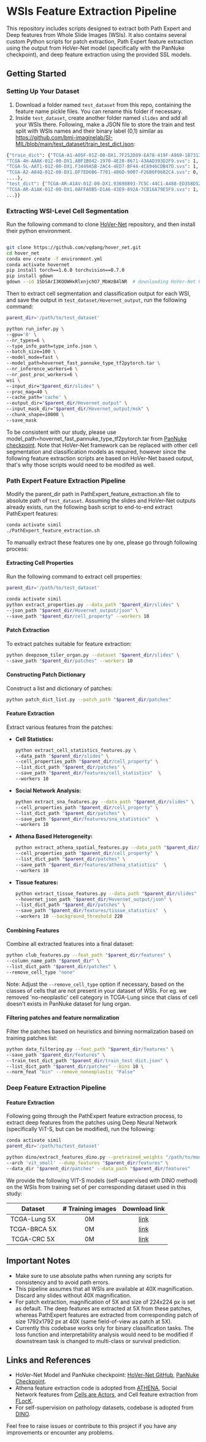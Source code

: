# WSIs Feature Extraction Pipeline

This repository includes scripts designed to extract both Path Expert and Deep features from Whole Slide Images (WSIs). It also contains several custom Python scripts for patch extraction, Path Expert feature extraction using the output from HoVer-Net model (specifically with the PanNuke checkpoint), and deep feature extraction using the provided SSL models.

## Getting Started

### Setting Up Your Dataset

1. Download a folder named `test_dataset` from this repo, containing the feature name pickle files. You can rename this folder if necessary.
2. Inside `test_dataset`, create another folder named `slides` and add all your WSIs there. Following, make a JSON file to store the train and test split with WSIs names and their binary label (0,1) similar as https://github.com/bmi-imaginelab/SI-MIL/blob/main/test_dataset/train_test_dict.json:


```bash
{"train_dict": {"TCGA-A1-A0SF-01Z-00-DX1.7F252D89-EA78-419F-A969-1B7313D77499.svs": 0,
"TCGA-4H-AAAK-01Z-00-DX1.ABF1B042-1970-4E28-8671-43AAD393D2F9.svs": 1,
"TCGA-5L-AAT1-01Z-00-DX1.F3449A5B-2AC4-4ED7-BF44-4C8946CDB47D.svs": 1,
"TCGA-A2-A04Q-01Z-00-DX1.DF7ED6B6-7701-486D-9007-F26B6F0682C4.svs": 0,
....},
"test_dict": {"TCGA-AR-A1AV-01Z-00-DX1.93698893-7C5C-44C1-A488-ED358D523693.svs": 0,
"TCGA-AR-A1AK-01Z-00-DX1.0AFFA0B5-D1A6-43E9-892A-7CB16A79E5F9.svs": 1,
...}}
```


### Extracting WSI-Level Cell Segmentation

Run the following command to clone [HoVer-Net](https://github.com/vqdang/hover_net.git) repository, and then install their python environment. 

```bash

git clone https://github.com/vqdang/hover_net.git
cd hover_net
conda env create -f environment.yml
conda activate hovernet
pip install torch==1.6.0 torchvision==0.7.0
pip install gdown
gdown --id 1SbSArI3KOOWHxRlxnjchO7_MbWzB4lNR  # downloading HoVer-Net PanNuke checkpoint
```

Then to extract cell segmentation and classification output for each WSI, and save the output in `test_dataset/Hovernet_output`, run the following command:

```bash
parent_dir='/path/to/test_dataset'

python run_infer.py \
--gpu='0' \
--nr_types=6 \
--type_info_path=type_info.json \
--batch_size=100 \
--model_mode=fast \
--model_path=hovernet_fast_pannuke_type_tf2pytorch.tar \
--nr_inference_workers=6 \
--nr_post_proc_workers=6 \
wsi \
--input_dir="$parent_dir/slides" \
--proc_mag=40 \
--cache_path='cache' \
--output_dir="$parent_dir/Hovernet_output" \
--input_mask_dir="$parent_dir/Hovernet_output/msk" \
--chunk_shape=10000 \
--save_mask
```

To be consistent with our study, please use model_path=hovernet_fast_pannuke_type_tf2pytorch.tar from [PanNuke checkpoint](https://drive.google.com/file/d/1SbSArI3KOOWHxRlxnjchO7_MbWzB4lNR/view). Note that HoVer-Net framework can be replaced with other cell segmentation and classification models as required, however since the following feature extraction scripts are based on HoVer-Net based output, that's why those scripts would need to be modifed as well. 

### Path Expert Feature Extraction Pipeline

Modify the parent_dir path in PathExpert_feature_extraction.sh file to absolute path of `test_dataset`. Assuming the slides and HoVer-Net outputs already exists, run the following bash script to end-to-end extract PathExpert features:
```bash
conda activate simil
./PathExpert_feature_extraction.sh
```

To manually extract these features one by one, please go through following process:

#### Extracting Cell Properties

Run the following command to extract cell properties:

```bash
parent_dir='/path/to/test_dataset'

conda activate simil
python extract_properties.py --data_path "$parent_dir/slides" \
--json_path "$parent_dir/Hovernet_output/json" \
--save_path "$parent_dir/cell_property" --workers 10
```

#### Patch Extraction

To extract patches suitable for feature extraction:

```bash
python deepzoom_tiler_organ.py --dataset "$parent_dir/slides" \
--save_path "$parent_dir/patches" --workers 10
```

#### Constructing Patch Dictionary

Construct a list and dictionary of patches:

```bash
python patch_dict_list.py --patch_path "$parent_dir/patches"
```

#### Feature Extraction

Extract various features from the patches:

- **Cell Statistics:**

  ```bash
  python extract_cell_statistics_features.py \
  --data_path "$parent_dir/slides" \
  --cell_properties_path "$parent_dir/cell_property" \
  --list_dict_path "$parent_dir/patches" \
  --save_path "$parent_dir/features/cell_statistics"  \
  --workers 10
  ```

- **Social Network Analysis:**

  ```bash
  python extract_sna_features.py --data_path "$parent_dir/slides" \
  --cell_properties_path "$parent_dir/cell_property" \
  --list_dict_path "$parent_dir/patches" \
  --save_path "$parent_dir/features/sna_statistics"  \
  --workers 10
  ```

- **Athena Based Heterogeneity:**

  ```bash
  python extract_athena_spatial_features.py --data_path "$parent_dir/slides" \
  --cell_properties_path "$parent_dir/cell_property" \
  --list_dict_path "$parent_dir/patches" \
  --save_path "$parent_dir/features/athena_statistics"  \
  --workers 10
  ```

- **Tissue features:**

  ```bash
  python extract_tissue_features.py --data_path "$parent_dir/slides" \
  --hovernet_json_path "$parent_dir/Hovernet_output/json" \
  --list_dict_path "$parent_dir/patches" \
  --save_path "$parent_dir/features/tissue_statistics"  \
  --workers 10 --background_threshold 220
  ```


#### Combining Features

Combine all extracted features into a final dataset:

```bash
python club_features.py --feat_path "$parent_dir/features" \
--column_name_path "$parent_dir" \
--list_dict_path "$parent_dir/patches" \
--remove_cell_type "none"
```

Note: Adjust the `--remove_cell_type` option if necessary, based on the classes of cells that are not present in your dataset of WSIs. For eg. we removed 'no-neoplastic' cell category in TCGA-Lung since that class of cell doesn't exists in PanNuke dataset for lung organ.

#### Filtering patches and feature normalization

Filter the patches based on heuristics and binning normalization based on training patches list:

```bash
python data_filtering.py --feat_path "$parent_dir/features" \
--save_path "$parent_dir/features" \
--train_test_dict_path "$parent_dir/train_test_dict.json" \
--list_dict_path "$parent_dir/patches" --bins 10 \
--norm_feat "bin" --remove_noneoplastic "False"

```

### Deep Feature Extraction Pipeline

#### Feature Extraction

Following going through the PathExpert feature extraction process, to extract deep features from the patches using Deep Neural Network (specifically ViT-S, but can be modified), run the following:

```bash
conda activate simil
parent_dir='/path/to/test_dataset'

python dino/extract_features_dino.py --pretrained_weights "/path/to/model/weights" \
--arch 'vit_small' --dump_features "$parent_dir/features" \
--data_dir "$parent_dir/patches" --data_path "$parent_dir/features"
```

We provide the following VIT-S models (self-supervised with DINO method) on the WSIs from training set of per corresponding dataset used in this study:

|  Dataset | # Training  images | Download link |
|:--------:|:------------------:|:-------------:|
| TCGA-Lung 5X |       0M       |   [link](a)            |
| TCGA-BRCA 5X |        0M      |   [link](a)            |
| TCGA-CRC 5X |        0M      |   [link](a)            |




## Important Notes

- Make sure to use absolute paths when running any scripts for consistency and to avoid path errors.
- This pipeline assumes that all WSIs are available at 40X magnification. Discard any slides without 40X magnification.
- For patch extraction, magnification of 5X and size of 224x224 px is set as default. The deep features are extracted at 5X from these patches, whereas PathExpert features are extracted from corresponding patch of size 1792x1792 px at 40X (same field-of-view as patch at 5X).
- Currently this codebase works only for binary classification tasks. The loss function and interpretability analysis would need to be modified if downstream task is changed to multi-class or survival prediction. 

## Links and References

- HoVer-Net Model and PanNuke checkpoint: [HoVer-Net GitHub](https://github.com/vqdang/hover_net), [PanNuke Checkpoint](https://drive.google.com/file/d/1SbSArI3KOOWHxRlxnjchO7_MbWzB4lNR/view).
- Athena feature extraction code is adopted from [ATHENA](https://github.com/AI4SCR/ATHENA), Social Network features from [Cells are Actors](https://arxiv.org/abs/2106.15299), and Cell feature extraction from [FLocK](https://github.com/hacylu/FLocK).
- For self-supervision on pathology datasets, codebase is adopted from [DINO](https://github.com/facebookresearch/dino).

Feel free to raise issues or contribute to this project if you have any improvements or encounter any problems.
